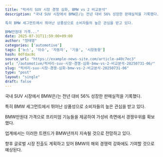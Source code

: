 ```yaml
---
title: "럭셔리 SUV 시장 경쟁 심화, BMW vs 2 비교분석"
description: "국내 SUV 시장에서 BMW은/는 전년 대비 56% 성장한 판매실적을 기록했다.

특히 BMW 세그먼트에서 뛰어난 상품성으로 소비자들의 높은 관심을 받고 있다.

BMW만원대 가격..."
date: 2025-07-31T11:59:00+09:00
author: "정태영"
categories: ['automotive']
tags: ['뉴스', '이슈', '자동차', '기술', '시장동향']
hash: 0dfdac8c
source_url: "https://example-news-site.com/article-a40c7ec3"
url: "/automotive/럭셔리-suv-시장-경쟁-심화-bmw-vs-2-비교분석-20250731-06/"
slug: "럭셔리-suv-시장-경쟁-심화-bmw-vs-2-비교분석-20250731-06"
type: "post"
layout: "single"
draft: false
---
```


국내 SUV 시장에서 BMW은/는 전년 대비 56% 성장한 판매실적을 기록했다.

특히 BMW 세그먼트에서 뛰어난 상품성으로 소비자들의 높은 관심을 받고 있다.

BMW만원대 가격으로 프리미엄 기능들을 제공하여 가성비 측면에서 경쟁우위를 확보했다.

업계에서는 이러한 트렌드가 BMW년까지 지속될 것으로 전망하고 있다.

향후 글로벌 시장 진출도 계획하고 있어 BMW의 해외 경쟁력 강화에도 기여할 것으로 예상된다.
